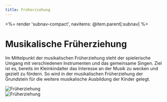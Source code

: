 ```yaml
---
title: Früherziehung
---
```


<%= render 'subnav-compact', navitems: @item.parent[:subnav] %>

Musikalische Früherziehung
==========================

Im Mittelpunkt der musikalischen Früherziehung steht der spielerische Umgang
mit verschiedenen Instrumenten und das gemeinsame Singen. Ziel ist es, bereits
im Kleinkindalter das Interesse an der Musik zu wecken und gezielt zu fördern.
So wird in der musikalischen Früherziehung der Grundstein für die weitere
musikalische Ausbildung der Kinder gelegt. 

<div class="pure-g-r">
  <div class="pure-u-1-2">
    <div class="l-box">
      <img src="/images/jugend/musfrueh1.jpg" alt="Früherziehung">
    </div>
  </div>
  <div class="pure-u-1-2">
    <div class="l-box">
      <img src="/images/jugend/musfrueh2.jpg" alt="Früherziehung">
    </div>
  </div>
</div>

